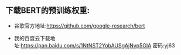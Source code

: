 ## 下载BERT的预训练权重:
- 谷歌官方地址:https://github.com/google-research/bert

- 我的百度云下载地址:https://pan.baidu.com/s/1NtNST2YobAUSgAjNvp5GIA  密码:yj63

